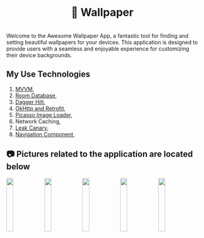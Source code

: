 <h1 align="center">🎈 Wallpaper</h1></br>
Welcome to the Awesome Wallpaper App, a fantastic tool for finding and setting beautiful wallpapers for your devices. This application is designed to provide users with a seamless and enjoyable experience for customizing their device backgrounds.

## My Use Technologies
1) [MVVM](https://www.geeksforgeeks.org/android-build-a-movie-app-using-retrofit-and-mvvm-architecture-with-kotlin/),<br/>
2) [Room Database](https://developer.android.com/training/data-storage/room),<br/>
3) [Dagger Hilt](https://developer.android.com/training/dependency-injection/hilt-android),<br/>
4) [OkHttp and Retrofit](https://www.androidhire.com/retrofit-tutorial-in-kotlin/),<br/>
5) [Picasso Image Loader](https://hsmnzaydn.medium.com/picasso-i%CC%87le-i%CC%87mage-cache-877bbb8a0cb4),<br/>
6) Network Caching,<br/>
7) [Leak Canary](https://square.github.io/leakcanary/),<br/>
8) [Navigation Component](https://developer.android.com/guide/navigation/get-started),<br/>

## 📷 Pictures related to the application are located below
<a href="#"><img width="19%" height="auto" src="https://github.com/melissaOzay/Wallpaper-Android-App/assets/106618067/fe3746d8-5fb9-454b-81b7-7987f90f5a1f" height="100px"/></a>
 <a href="#"><img width="19%" height="auto" src="https://github.com/melissaOzay/Wallpaper-Android-App/assets/106618067/7c43a2a0-924c-4707-8d59-f6b0d45c0343" height="100px"/></a>
 <a href="#"><img width="19%" height="auto" src="https://github.com/melissaOzay/Wallpaper-Android-App/assets/106618067/ee65f850-9fb7-4af6-9aad-429934f466e3" height="100px"/></a>
 <a href="#"><img width="19%" height="auto" src="https://github.com/melissaOzay/Wallpaper-Android-App/assets/106618067/34882cbd-b61f-4c38-8038-40a19f7b5843" height="100px"/></a>
 <a href="#"><img width="19%" height="auto" src="https://github.com/melissaOzay/Wallpaper-Android-App/assets/106618067/06075ee9-d3a1-4e75-b2ee-b30a4d75d120" height="100px"/></a>


